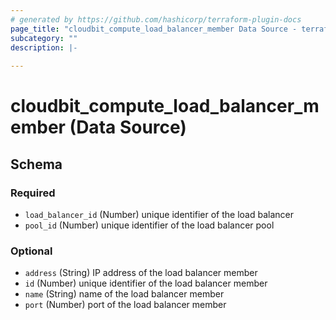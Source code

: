 ```yaml
---
# generated by https://github.com/hashicorp/terraform-plugin-docs
page_title: "cloudbit_compute_load_balancer_member Data Source - terraform-provider-cloudbit"
subcategory: ""
description: |-
  
---
```


# cloudbit_compute_load_balancer_member (Data Source)





<!-- schema generated by tfplugindocs -->
## Schema

### Required

- `load_balancer_id` (Number) unique identifier of the load balancer
- `pool_id` (Number) unique identifier of the load balancer pool

### Optional

- `address` (String) IP address of the load balancer member
- `id` (Number) unique identifier of the load balancer member
- `name` (String) name of the load balancer member
- `port` (Number) port of the load balancer member


